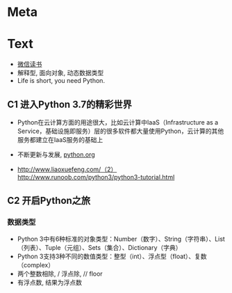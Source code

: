 # Meta
# Text
- [微信读书](https://weread.qq.com/web/reader/5ec326407198d66c5ec29c3)
- 解释型, 面向对象, 动态数据类型
- Life is short, you need Python.
## C1 进入Python 3.7的精彩世界
- Python在云计算方面的用途很大，比如云计算中IaaS（Infrastructure as a Service，基础设施即服务）层的很多软件都大量使用Python，云计算的其他服务都建立在IaaS服务的基础上

- 不断更新与发展, [python.org](http://www.python.org)
- http://www.liaoxuefeng.com/（2）http://www.runoob.com/python3/python3-tutorial.html

## C2 开启Python之旅
### 数据类型
- Python 3中有6种标准的对象类型：Number（数字）、String（字符串）、List（列表）、Tuple（元组）、Sets（集合）、Dictionary（字典）
- Python 3支持3种不同的数值类型：整型（int）、浮点型（float）、复数（complex）
- 两个整数相除, / 浮点除, // floor
- 有浮点数, 结果为浮点数